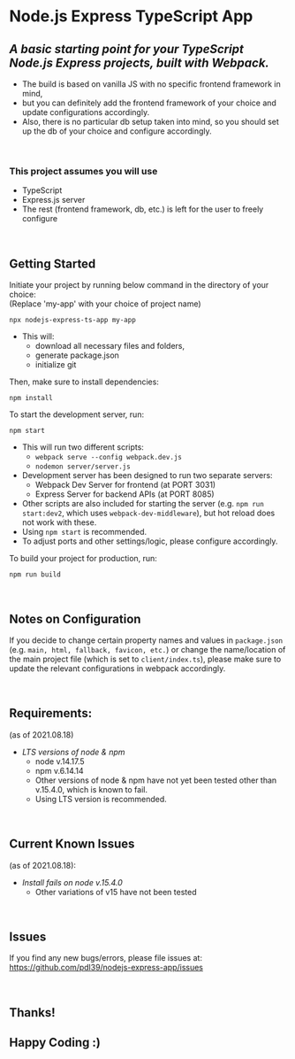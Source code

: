 # Node.js Express TypeScript App

## _A basic starting point for your TypeScript Node.js Express projects, built with Webpack._

- The build is based on vanilla JS with no specific frontend framework in mind,
- but you can definitely add the frontend framework of your choice and update configurations accordingly.
- Also, there is no particular db setup taken into mind, so you should set up the db of your choice and configure accordingly.

<br/>

### This project assumes you will use

- TypeScript
- Express.js server
- The rest (frontend framework, db, etc.) is left for the user to freely configure

<br/>

## Getting Started

Initiate your project by running below command in the directory of your choice:
<br/>
(Replace 'my-app' with your choice of project name)

```
npx nodejs-express-ts-app my-app
```

- This will:
  - download all necessary files and folders,
  - generate package.json
  - initialize git

Then, make sure to install dependencies:

```
npm install
```

To start the development server, run:

```
npm start
```

- This will run two different scripts:
  - `webpack serve --config webpack.dev.js`
  - `nodemon server/server.js`
- Development server has been designed to run two separate servers:
  - Webpack Dev Server for frontend (at PORT 3031)
  - Express Server for backend APIs (at PORT 8085)
- Other scripts are also included for starting the server (e.g. `npm run start:dev2`, which uses `webpack-dev-middleware`), but hot reload does not work with these.
- Using `npm start` is recommended.
- To adjust ports and other settings/logic, please configure accordingly.

To build your project for production, run:

```
npm run build
```

<br/>

## Notes on Configuration

If you decide to change certain property names and values in `package.json` (e.g. `main, html, fallback, favicon, etc.`) or change the name/location of the main project file (which is set to `client/index.ts`), please make sure to update the relevant configurations in webpack accordingly.

<br/>

## Requirements:

(as of 2021.08.18)

- _LTS versions of node & npm_
  - node v.14.17.5
  - npm v.6.14.14
  - Other versions of node & npm have not yet been tested other than v.15.4.0, which is known to fail.
  - Using LTS version is recommended.

<br/>

## Current Known Issues

(as of 2021.08.18):

- _Install fails on node v.15.4.0_
  - Other variations of v15 have not been tested

<br/>

## Issues

If you find any new bugs/errors, please file issues at:
https://github.com/pdl39/nodejs-express-app/issues

<br/>

## Thanks!

## Happy Coding :)
